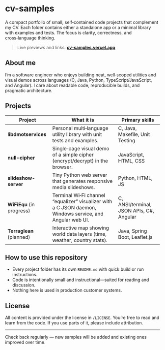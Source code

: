 # cv-samples

A compact portfolio of small, self‑contained code projects that complement my CV. Each folder contains either a standalone app or a minimal library with examples and tests. The focus is clarity, correctness, and cross‑language thinking.

> Live previews and links: [**cv‑samples.vercel.app**](https://cv-samples.vercel.app)

## About me
I’m a software engineer who enjoys building neat, well‑scoped utilities and visual demos across languages (C, Java, Python, TypeScript/JavaScript, and Angular). I care about readable code, reproducible builds, and pragmatic architecture.

## Projects

| Project | What it is | Primary skills |
|---|---|---|
| **libdmotservices** | Personal multi‑language utility library with unit tests and examples. | C, Java, Makefile, Unit Testing |
| **null-cipher** | Single‑page visual demo of a simple cipher (encrypt/decrypt) in the browser. | JavaScript, HTML, CSS |
| **slideshow-server** | Tiny Python web server that generates responsive media slideshows. | Python, HTML, JS |
| **WiFiEqu** (in progress) | Terminal Wi‑Fi channel “equalizer” visualizer with a C JSON daemon, Windows service, and Angular web UI. | C, ANSI/terminal, JSON APIs, C#, Angular |
| **Terraglean** (planned) | Interactive map showing world data layers (time, weather, country stats). | Java, Spring Boot, Leaflet.js |

## How to use this repository
- Every project folder has its own `README.md` with quick build or run instructions.
- Code is intentionally small and instructional—suited for reading and discussion.
- Nothing here is used in production customer systems.

## License
All content is provided under the license in `/LICENSE`. You’re free to read and learn from the code. If you use parts of it, please include attribution.


---

Check back regularly — new samples will be added and existing ones improved over time.
